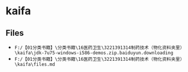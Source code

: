# kaifa

## Files

- `F:/【01分类书籍】\分类书籍\16医药卫生\3221391314制药技术（物化资料夹里）\kaifa\jdk-7u75-windows-i586-demos.zip.baiduyun.downloading`
- `F:/【01分类书籍】\分类书籍\16医药卫生\3221391314制药技术（物化资料夹里）\kaifa\files.md`
